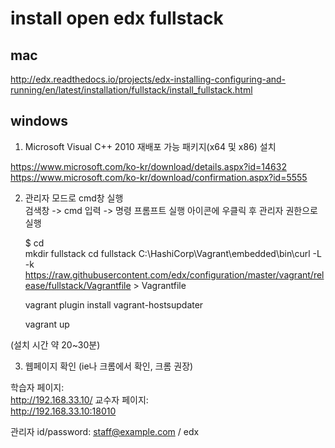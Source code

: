 
# install open edx fullstack

## mac  
http://edx.readthedocs.io/projects/edx-installing-configuring-and-running/en/latest/installation/fullstack/install_fullstack.html  

## windows  
1. Microsoft Visual C++ 2010 재배포 가능 패키지(x64 및 x86)  설치  

https://www.microsoft.com/ko-kr/download/details.aspx?id=14632  
https://www.microsoft.com/ko-kr/download/confirmation.aspx?id=5555  

2. 관리자 모드로 cmd창 실행  
검색창 -> cmd 입력 -> 명령 프롬프트 실행 아이콘에 우클릭 후 관리자 권한으로 실행  

    $ cd \
    mkdir fullstack
    cd fullstack
    C:\HashiCorp\Vagrant\embedded\bin\curl -L -k https://raw.githubusercontent.com/edx/configuration/master/vagrant/release/fullstack/Vagrantfile > Vagrantfile

    vagrant plugin install vagrant-hostsupdater

    vagrant up

(설치 시간 약 20~30분)  


3. 웹페이지 확인 (ie나 크롬에서 확인, 크롬 권장)

학습자 페이지:  
http://192.168.33.10/
교수자 페이지:  
http://192.168.33.10:18010

관리자 id/password: staff@example.com  / edx  
